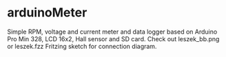 # arduinoMeter
Simple RPM, voltage and current meter and data logger based on Arduino Pro Min 328, LCD 16x2, Hall sensor and SD card.
Check out leszek_bb.png or leszek.fzz Fritzing sketch for connection diagram.
